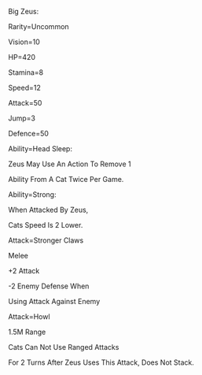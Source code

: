 Big Zeus:

Rarity=Uncommon

Vision=10

HP=420

Stamina=8

Speed=12

Attack=50

Jump=3

Defence=50

Ability=Head Sleep:

Zeus May Use An Action To Remove 1

Ability From A Cat Twice Per Game.

Ability=Strong:

When Attacked By Zeus,

Cats Speed Is 2 Lower.

Attack=Stronger Claws

Melee

+2 Attack

-2 Enemy Defense When

Using Attack Against Enemy

Attack=Howl

1.5M Range

Cats Can Not Use Ranged Attacks

For 2 Turns After Zeus Uses This Attack, Does Not Stack.
